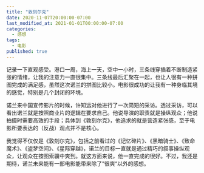 ```yaml
---
title: "敦刻尔克"
date: 2020-11-07T20:00:00-07:00
last_modified_at: 2021-01-01T00:00:00-07:00
categories:
  - 感想
tags:
  - 电影
published: true
---
```


记录一下直观感受。港口一周，海上一天，空中一小时，三条线穿插着不断制造紧张的情绪，让我的注意力一直很集中。三条线最后汇聚在一起，也让人很有一种拼图完成的满足感，虽然这次诺兰的拼图比较小。电影很成功的让我有一种身临其境的感觉，特别是几个封闭的环境。

诺兰来中国宣传影片的时候，许知远对他进行了一次简短的采访。透过采访，可以看出诺兰就是按照商业片的逻辑在要求自己。他说导演的职责就是操纵观众；他说拍摄时需要高效的手段；具体到《敦刻尔克》，他追求的就是营造紧张感，至于电影所要表达的（反战）观点并不是核心。

我觉得不仅仅是《敦刻尔克》，包括之前看过的《记忆碎片》、《黑暗骑士》、《致命魔术》、《盗梦空间》、《星际穿越》，诺兰的目标一直就是通过精巧的叙事操纵观众，让观众在按图索骥中爽到。就这方面来说，他一直完成的很好。不过，我还是期待，诺兰未来能有一部电影能带来除了”很爽“以外的感想。
